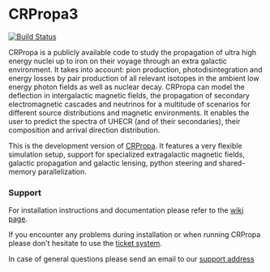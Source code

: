 CRPropa3
========

[![Build Status](https://travis-ci.org/CRPropa/CRPropa3.svg?branch=master)](https://travis-ci.org/CRPropa/CRPropa3)

CRPropa is a publicly available code to study the propagation of ultra high energy nuclei up to iron on their voyage through an extra galactic environment. It takes into account: pion production, photodisintegration and energy losses by pair production of all relevant isotopes in the ambient low energy photon fields as well as nuclear decay. CRPropa can model the deflection in intergalactic magnetic fields, the propagation of secondary electromagnetic cascades and neutrinos for a multitude of scenarios for different source distributions and magnetic environments. It enables the user to predict the spectra of UHECR (and of their secondaries), their composition and arrival direction distribution.

This is the development version of [CRPropa](https://crpropa.desy.de).
It features a very flexible simulation setup, support for specialized extragalactic magnetic fields, galactic propagation and galactic lensing, python steering and shared-memory parallelization.

### Support
For installation instructions and documentation please refer to the [wiki page](https://github.com/CRPropa/CRPropa3/wiki).

If you encounter any problems during installation or when running CRPropa please don't hesitate to use the [ticket system](https://github.com/CRPropa/CRPropa3/issues).

In case of general questions please send an email to our [support address](mailto:crpropa-support@desy.de)
